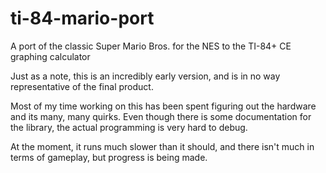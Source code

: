 # ti-84-mario-port
A port of the classic Super Mario Bros. for the NES to the TI-84+ CE graphing calculator

Just as a note, this is an incredibly early version, and is in no way representative of the final product.

Most of my time working on this has been spent figuring out the hardware and its many, many quirks. Even though there is some documentation for the library, the actual programming is very hard to debug.

At the moment, it runs much slower than it should, and there isn't much in terms of gameplay, but progress is being made.

